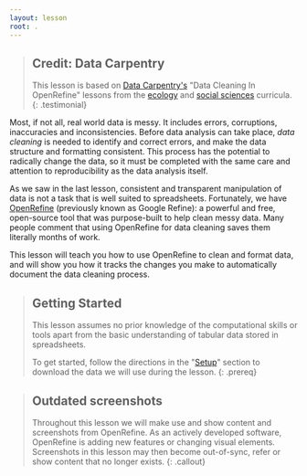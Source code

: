 ```yaml
---
layout: lesson
root: .
---
```


> ## Credit: Data Carpentry 
> This lesson is based on [Data Carpentry's](https://datacarpentry.org.) "Data Cleaning In OpenRefine" lessons from the [ecology](https://datacarpentry.org/lessons/#ecology-workshop) and [social 
> sciences](https://datacarpentry.org/lessons/#social-science-curriculum) curricula.
{: .testimonial} 

Most, if not all, real world data is messy. It includes errors, corruptions, inaccuracies and inconsistencies. Before
data analysis can take place, *data cleaning* is needed to identify and correct errors, 
and make the data structure and formatting consistent. This process has the potential to radically change the data,
so it must be completed with the same care and attention to reproducibility as the data analysis itself.

As we saw in the last lesson, consistent and transparent manipulation of data is not a task that is well suited to
spreadsheets. Fortunately, we have [OpenRefine](https://openrefine.org/) (previously known as Google Refine): a powerful
and free, open-source tool that was purpose-built to help clean messy data. Many people comment
that using OpenRefine for data cleaning saves them literally months of work.

This lesson will teach you how to use OpenRefine to clean and format data, and will show you how it tracks
the changes you make to automatically document the data cleaning process. 

> ## Getting Started
> This lesson assumes no prior knowledge of the computational skills or tools apart from the basic 
> understanding of tabular data stored in spreadsheets.
>
> To get started, follow the directions in the "[Setup](/setup.html)" section to download the
> data we will use during the lesson.
{: .prereq}

> ## Outdated screenshots
> Throughout this lesson we will make use and show content and screenshots from OpenRefine. As an actively 
> developed software, OpenRefine is adding new features or changing visual elements. Screenshots in this lesson may 
>then become out-of-sync, refer or show content that no longer exists.
{: .callout}
